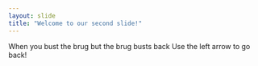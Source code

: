 ```yaml
---
layout: slide
title: "Welcome to our second slide!"
---
```

When you bust the brug but the brug busts back
Use the left arrow to go back!
